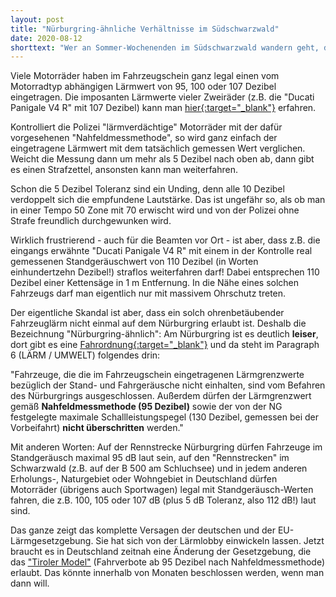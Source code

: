 ```yaml
---
layout: post
title: "Nürburgring-ähnliche Verhältnisse im Südschwarzwald"
date: 2020-08-12
shorttext: "Wer an Sommer-Wochenenden im Südschwarzwald wandern geht, der erlebt zunehmend nicht die erholsame Ruhe dieses einzigartigen Naturgebiets, sondern eine Fahrzeugrennen-Soundkulisse, die so laut ist, dass sie sogar am Nürburgring verboten wäre."
---
```


Viele Motorräder haben im Fahrzeugschein ganz legal einen vom Motorradtyp abhängigen Lärmwert von 95, 100 oder 107 Dezibel eingetragen. Die imposanten Lärmwerte vieler Zweiräder (z.B. die "Ducati Panigale V4 R" mit 107 Dezibel) kann man <span style="text-decoration: underline;">[hier](https://www.motorradonline.de/ratgeber/laermfahrverbot-oesterreich-tirol-betroffene-modelle/){:target="_blank"}</span> erfahren.

Kontrolliert die Polizei "lärmverdächtige" Motorräder mit der dafür vorgesehenen "Nahfeldmessmethode", so wird ganz einfach der eingetragene Lärmwert mit dem tatsächlich gemessen Wert verglichen. Weicht die Messung dann um mehr als 5 Dezibel nach oben ab, dann gibt es einen Strafzettel, ansonsten kann man weiterfahren.

Schon die 5 Dezibel Toleranz sind ein Unding, denn alle 10 Dezibel verdoppelt sich die empfundene Lautstärke. Das ist ungefähr so, als ob man in einer Tempo 50 Zone mit 70 erwischt wird und von der Polizei ohne Strafe freundlich durchgewunken wird.

Wirklich frustrierend - auch für die Beamten vor Ort - ist aber, dass z.B. die eingangs erwähnte "Ducati Panigale V4 R" mit einem in der Kontrolle real gemessenen Standgeräuschwert von 110 Dezibel (in Worten einhundertzehn Dezibel!) straflos weiterfahren darf! Dabei entsprechen 110 Dezibel einer Kettensäge in 1 m Entfernung. In die Nähe eines solchen Fahrzeugs darf man eigentlich nur mit massivem Ohrschutz treten.

Der eigentliche Skandal ist aber, dass ein solch ohrenbetäubender Fahrzeuglärm nicht einmal auf dem Nürburgring erlaubt ist. Deshalb die Bezeichnung "Nürburgring-ähnlich": Am Nürburgring ist es deutlich <b>leiser</b>, dort gibt es eine <span style="text-decoration: underline;">[Fahrordnung](http://www.nuerburgring.de/fileadmin/AGB/2015/cNG-Fahrordnung-Touristenfahrten.pdf){:target="_blank"}</span> und da steht im Paragraph 6 (LÄRM / UMWELT) folgendes drin: 

"Fahrzeuge, die die im Fahrzeugschein eingetragenen Lärmgrenzwerte bezüglich der Stand- und Fahrgeräusche nicht einhalten, sind vom Befahren des Nürburgrings ausgeschlossen. Außerdem dürfen der Lärmgrenzwert gemäß <b>Nahfeldmessmethode (95 Dezibel)</b> sowie der von der NG festgelegte maximale Schallleistungspegel (130 Dezibel, gemessen bei der Vorbeifahrt) <b>nicht überschritten</b> werden."

Mit anderen Worten: Auf der Rennstrecke Nürburgring dürfen Fahrzeuge im Standgeräusch maximal 95 dB laut sein, auf den "Rennstrecken" im Schwarzwald (z.B. auf der B 500 am Schluchsee) und in jedem anderen Erholungs-, Naturgebiet oder Wohngebiet in Deutschland dürfen Motorräder (übrigens auch Sportwagen) legal mit Standgeräusch-Werten fahren, die z.B. 100, 105 oder 107 dB (plus 5 dB Toleranz, also 112 dB!) laut sind.

Das ganze zeigt das komplette Versagen der deutschen und der EU-Lärmgesetzgebung. Sie hat sich von der Lärmlobby einwickeln lassen. Jetzt braucht es in Deutschland zeitnah eine Änderung der Gesetzgebung, die das <span style="text-decoration: underline;">["Tiroler Model"](https://www.rettet-die-stille.de/2020/05/29/So-einfach-gehts-Vorbild-Oesterreich.html)</span> (Fahrverbote ab 95 Dezibel nach Nahfeldmessmethode) erlaubt. Das könnte innerhalb von Monaten beschlossen werden, wenn man dann will.


